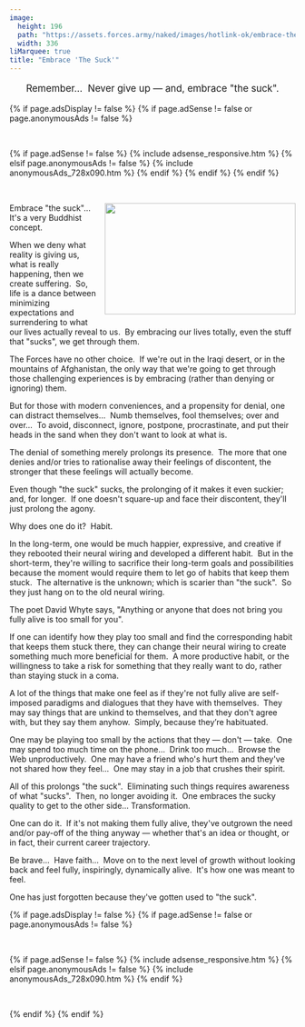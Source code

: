 ```yaml
---
image:
  height: 196
  path: "https://assets.forces.army/naked/images/hotlink-ok/embrace-the-suck_336x196.png"
  width: 336
liMarquee: true
title: "Embrace 'The Suck'"
---
```


<p class="liMarquee mWrap" style="font-size: larger; text-align: center;">
  Remember&hellip;&nbsp; Never give up &#8212; and, embrace &quot;the suck&quot;.
</p>
{% if page.adsDisplay != false %}
{% if page.adSense != false or page.anonymousAds != false %}
<p>
  &nbsp;
</p>
{% if page.adSense != false %}
{% include adsense_responsive.htm %}
{% elsif page.anonymousAds != false %}
{% include anonymousAds_728x090.htm %}
{% endif %}
{% endif %}
{% endif %}
<p>
  &nbsp;
</p>
<img alt="" height="196" src="{{ site.uri.assets }}/naked/images/embrace-the-suck_336x196.png"
  style="border: 0px; float: right; margin-bottom: 10px; margin-left: 10px;" width="336" />
<p>
  Embrace &quot;the suck&quot;&hellip;&nbsp; It's a very Buddhist concept.
</p>
<p>
  When we deny what reality is giving us, what is really happening, then we create suffering.&nbsp; So, life is a dance between minimizing expectations and
  surrendering to what our lives actually reveal to us.&nbsp; By embracing our lives totally, even the stuff that &quot;sucks&quot;, we get through them.
</p>
<p>
  The Forces have no other choice.&nbsp; If we're out in the Iraqi desert, or in the mountains of Afghanistan, the only way that we're going to get through
  those challenging experiences is by embracing (rather than denying or ignoring) them.
</p>
<p>
  But for those with modern conveniences, and a propensity for denial, one can distract themselves&hellip;&nbsp; Numb themselves, fool themselves; over and
  over&hellip;&nbsp; To avoid, disconnect, ignore, postpone, procrastinate, and put their heads in the sand when they don't want to look at what is.
</p>
<p>
  The denial of something merely prolongs its presence.&nbsp; The more that one denies and/or tries to rationalise away their feelings of discontent, the
  stronger that these feelings will actually become.
</p>
<p>
  Even though &quot;the suck&quot; sucks, the prolonging of it makes it even suckier; and, for longer.&nbsp; If one doesn't square-up and face their discontent,
  they'll just prolong the agony.
</p>
<p>
  Why does one do it?&nbsp; Habit.
</p>
<p>
  In the long-term, one would be much happier, expressive, and creative if they rebooted their neural wiring and developed a different habit.&nbsp; But in the
  short-term, they're willing to sacrifice their long-term goals and possibilities because the moment would require them to let go of habits that keep them
  stuck.&nbsp; The alternative is the unknown; which is scarier than &quot;the suck&quot;.&nbsp; So they just hang on to the old neural wiring.
</p>
<p>
  The poet David Whyte says, &quot;Anything or anyone that does not bring you fully alive is too small for you&quot;.
</p>
<p>
  If one can identify how they play too small and find the corresponding habit that keeps them stuck there, they can change their neural wiring to create
  something much more beneficial for them.&nbsp; A more productive habit, or the willingness to take a risk for something that they really want to do, rather
  than staying stuck in a coma.
</p>
<p>
  A lot of the things that make one feel as if they're not fully alive are self-imposed paradigms and dialogues that they have with themselves.&nbsp; They may
  say things that are unkind to themselves, and that they don't agree with, but they say them anyhow.&nbsp; Simply, because they’re habituated.
</p>
<p>
  One may be playing too small by the actions that they &#8212; don't &#8212; take.&nbsp; One may spend too much time on the phone&hellip;&nbsp; Drink too
  much&hellip;&nbsp; Browse the Web unproductively.&nbsp; One may have a friend who's hurt them and they've not shared how they feel&hellip;&nbsp; One may stay
  in a job that crushes their spirit.
</p>
<p>
  All of this prolongs &quot;the suck&quot;.&nbsp; Eliminating such things requires awareness of what &quot;sucks&quot;.&nbsp; Then, no longer avoiding
  it.&nbsp; One embraces the sucky quality to get to the other side&hellip; Transformation.
</p>
<p>
  One can do it.&nbsp; If it's not making them fully alive, they've outgrown the need and/or pay-off of the thing anyway &#8212; whether that's an idea or
  thought, or in fact, their current career trajectory.
</p>
<p>
  Be brave&hellip;&nbsp; Have faith&hellip;&nbsp; Move on to the next level of growth without looking back and feel fully, inspiringly, dynamically alive.&nbsp;
  It's how one was meant to feel.
</p>
<p>
  One has just forgotten because they've gotten used to &quot;the suck&quot;.
</p>
{% if page.adsDisplay != false %}
{% if page.adSense != false or page.anonymousAds != false %}
<p>
  &nbsp;
</p>
{% if page.adSense != false %}
{% include adsense_responsive.htm %}
{% elsif page.anonymousAds != false %}
{% include anonymousAds_728x090.htm %}
{% endif %}
<p>
  &nbsp;
</p>
{% endif %}
{% endif %}
